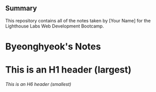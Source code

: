 ## Summary 

This repository contains all of the notes taken by [Your Name] for the Lighthouse Labs Web Development Bootcamp.

# Byeonghyeok's Notes
# This is an H1 header (largest)
###### This is an H6 header (smallest)
